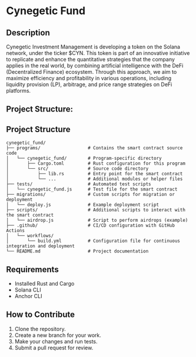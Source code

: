 # Cynegetic Fund

## Description
Cynegetic Investment Management is developing a token on the Solana network, under the ticker $CYN. This token is part of an innovative initiative to replicate and enhance the quantitative strategies that the company applies in the real world, by combining artificial intelligence with the DeFi (Decentralized Finance) ecosystem. Through this approach, we aim to maximize efficiency and profitability in various operations, including liquidity provision (LP), arbitrage, and price range strategies on DeFi platforms.

## Project Structure:

## Project Structure

```plaintext
cynegetic_fund/
├── programs/                  # Contains the smart contract source code
│   └── cynegetic_fund/        # Program-specific directory
│       ├── Cargo.toml         # Rust configuration for this program
│       └── src/               # Source code directory
│           ├── lib.rs         # Entry point for the smart contract
│           └── ...            # Additional modules or helper files
├── tests/                     # Automated test scripts
│   └── cynegetic_fund.js      # Test file for the smart contract
├── migrations/                # Custom scripts for migration or deployment
│   └── deploy.js              # Example deployment script
├── scripts/                   # Additional scripts to interact with the smart contract
│   └── airdrop.js             # Script to perform airdrops (example)
├── .github/                   # CI/CD configuration with GitHub Actions
│   └── workflows/             
│       └── build.yml          # Configuration file for continuous integration and deployment
└── README.md                  # Project documentation
```


## Requirements
- Installed Rust and Cargo
- Solana CLI
- Anchor CLI

## How to Contribute
1. Clone the repository.
2. Create a new branch for your work.
3. Make your changes and run tests.
4. Submit a pull request for review.

